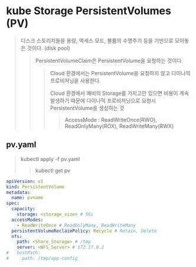 # kube Storage PersistentVolumes (PV)

> 디스크 스토리지들을 용량, 액세스 모드, 볼륨의 수명주기 등을 기반으로 모아놓은 것이다. (disk pool)
>
> > PersistentVolumeClaim은 PersistentVolume을 요청하는 것이다.
> >
> > > Cloud 환경에서는 PersistentVolume을 요청하지 않고 다이나믹 프로비저닝을 사용한다.
> > >
> > > Cloud 환경에서 예비의 Storage를 가지고만 있으면 비용이 계속 발생하기 때문에 다이나믹 프로비저닝으로 요청시 PersistentVolume을 생성하는 것
> > >
> > > > AccessMode : ReadWriteOnce(RWO), ReadOnlyMany(ROX), ReadWriteMany(RWX)

## pv.yaml

> kubectl apply -f pv.yaml
>
> > kubectl get pv

```yaml
apiVersion: v1
kind: PersistentVolume
metadata:
  name: pvname
spec:
  capacity:
    storage: <storage_size> # 5Gi
  accessModes:
    - ReadWriteOnce # ReadOnlyMany, ReadWriteMany
  persistentVolumeReclaimPolicy: Recycle # Retain, Delete
  nfs:
    path: <Share_Storage> # /tmp
    server: <NFS_Server> # 172.17.0.2
#   hostPath:
#     path: /tmp/app-config
```
